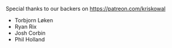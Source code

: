 Special thanks to our backers on https://patreon.com/kriskowal

- Torbjorn Løken
- Ryan Rix
- Josh Corbin
- Phil Holland
